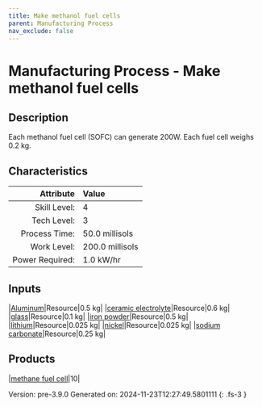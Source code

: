 ```yaml
---
title: Make methanol fuel cells
parent: Manufacturing Process
nav_exclude: false
---
```

# Manufacturing Process - Make methanol fuel cells

## Description
&#10;&#9;&#9;&#9;Each methanol fuel cell (SOFC) can generate 200W. Each fuel cell weighs 0.2 kg.&#10;&#9;&#9;

## Characteristics

| Attribute      | Value |
|--------:|:------|
|Skill Level:|4|
|Tech Level:|3|
|Process Time:|50.0 millisols|
|Work Level:|200.0 millisols|
|Power Required:|1.0 kW/hr|

## Inputs

|[Aluminum](../resource/aluminum.html)|Resource|0.5 kg|
|[ceramic electrolyte](../resource/ceramic-electrolyte.html)|Resource|0.6 kg|
|[glass](../resource/glass.html)|Resource|0.1 kg|
|[iron powder](../resource/iron-powder.html)|Resource|0.5 kg|
|[lithium](../resource/lithium.html)|Resource|0.025 kg|
|[nickel](../resource/nickel.html)|Resource|0.025 kg|
|[sodium carbonate](../resource/sodium-carbonate.html)|Resource|0.25 kg|

## Products

|[methane fuel cell](../part/methane-fuel-cell.html)|10|


Version: pre-3.9.0 Generated on: 2024-11-23T12:27:49.5801111
{: .fs-3 }

